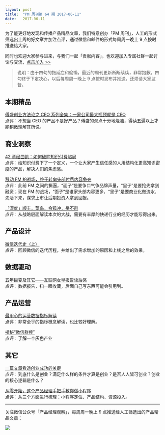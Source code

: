 ```yaml
---
layout: post
title:  "PM 周刊第 64 期 2017-06-11"
date:   2017-06-11
--- 
```


为了能更好地发现和传播产品精品文章，我们特意创办「PM 周刊」，人工的形式筛选出上周的好文章并加注点评，通过微信和邮件的形式每周周一晚上 9 点按时推送给大家。     

同时也欢迎大家参与进来，与我们一起「贡献内容」，也欢迎加入专属社群一起讨论与交流，[点击加入 >>](http://mp.weixin.qq.com/s/w8DK1vV0f3Hpj7u3fCNsiw) 

> 说明：由于四勾的拖延症和偷懒，最近的周刊更新断断续续，非常抱歉。四勾终于下定决心，以后每周周一晚上 9 点按时发布并推送，还烦请大家监督。

## 本期精品  

[傅盛创业方法论之 CEO 系列全集：一家公司最大瓶颈就是 CEO](https://mp.weixin.qq.com/s/rDdlnc1HYOqbQNmCb5w2yA)    
点评：不想当 CEO 的产品不是好产品？傅盛的观点十分地烧脑，得读五遍以上才能稍微理解其所说。   

## 商业洞察 

[42 章经曲凯：如何破除知识付费陷局](https://mp.weixin.qq.com/s/8f3NoWJs0rFUNUiwX2nc1Q)   
点评：给知识付费下了一个定义，一个让大家产生信任感的人用结构化更高知识密度的产品，解决人们的焦虑感。   

[移动 FM 的战场，终于转向头部付费内容争夺](https://mp.weixin.qq.com/s/C1fbck0ewqTDcj3X39i31Q)    
点评：此前 FM 之间的撕逼，“面子”是要争口气争品牌声量，“里子”是要抢先拿到融资；现在 FM 的战场，“面子”是谁家头部内容更多，“里子”是要商业化做流水，先活下来，谋求上市让后期投资人拿到回报。

[「深度」顺丰，菜鸟，令狐冲，岳不群](https://mp.weixin.qq.com/s/2onheFBuDMaO_cinHk0OGQ)    
点评：从战略层面解读本次的大战，需要有丰厚的快递行业的经历才能写得出来。    


## 产品设计  

[微信迭代史（上）](http://www.jianshu.com/p/4a3ad98ccb9a)   
点评：回顾微信的迭代历程，并给出了需求增加的原因和上线之后的效果。   

## 数据驱动

[五年巨变及其它——互联网女皇报告读后感](https://mp.weixin.qq.com/s/aPNRlvwY7d3NQttHH3g7uw)   
点评：数据报告，扫一眼收藏，后面自己写东西可能会引用到。   

## 产品运营

[最用心的运营数据指标解读](https://mp.weixin.qq.com/s/rXarXQvoSDsJPR1-7GwzRw)    
点评：非常全乎的指标概念解读，也比较好理解。   

[揭秘“微信群控”](https://mp.weixin.qq.com/s/r6XLv09DSusjUJdDnrNHHg)    
点评：了解一个灰色产业

## 其它  

[一篇文章看透创业成功的关键](https://mp.weixin.qq.com/s/t2jMzsfbwMKQO58PRzG-5g)   
点评：到底什么是创业？满足什么样的条件才算是创业？是否人人皆可创业？创业的核心逻辑是什么？   

[从零开始，这个产品经理手把手教你做小程序](https://mp.weixin.qq.com/s/kobewb11oaUa4xyC8lJqPQ)    
点评：从三个方面进行梳理：小程序定位、产品结构、资源投入。   
  
---
关注微信公众号「产品经理观察」，每周周一晚上 9 点推送经人工筛选出的产品精品文章：
  
![](http://com-4jplus-temp.qiniudn.com/pmweekly-weixin.jpg)   